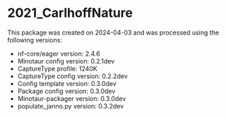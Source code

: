 # 2021_CarlhoffNature
This package was created on 2024-04-03 and was processed using the following versions:
 - nf-core/eager version:  2.4.6
 - Minotaur config version: 0.2.1dev
 - CaptureType profile: 1240K
 - CaptureType config version: 0.2.2dev
 - Config template version: 0.3.0dev
 - Package config version: 0.3.0dev
 - Minotaur-packager version: 0.3.0dev
 - populate_janno.py version: 0.3.2dev
